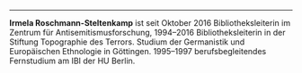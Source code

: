 ---
**Irmela Roschmann-Steltenkamp** ist seit Oktober 2016 Bibliotheksleiterin im Zentrum für Antisemitismusforschung, 1994–2016 Bibliotheksleiterin in der Stiftung Topographie des Terrors. Studium der Germanistik und Europäischen Ethnologie in Göttingen. 1995–1997 berufsbegleitendes Fernstudium am IBI der HU Berlin.